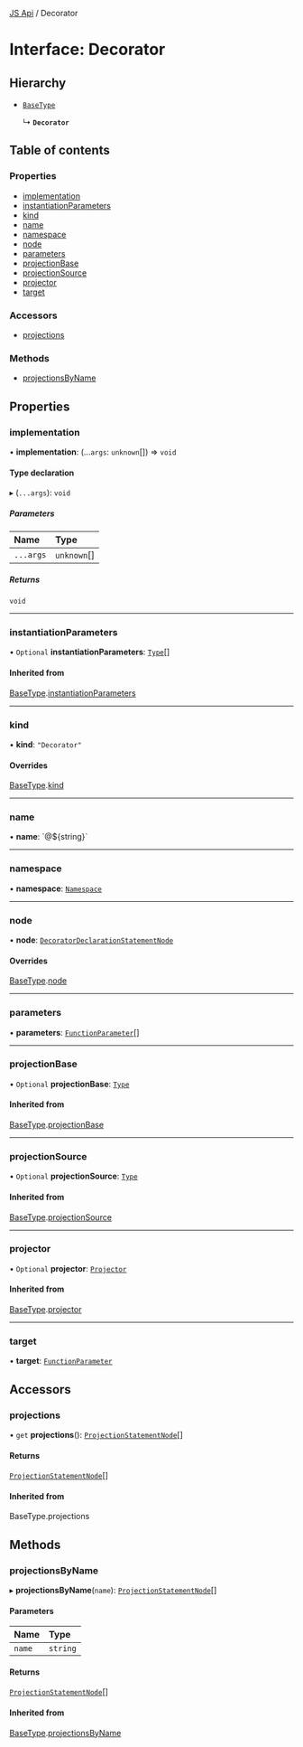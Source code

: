 [JS Api](../index.md) / Decorator

# Interface: Decorator

## Hierarchy

- [`BaseType`](BaseType.md)

  ↳ **`Decorator`**

## Table of contents

### Properties

- [implementation](Decorator.md#implementation)
- [instantiationParameters](Decorator.md#instantiationparameters)
- [kind](Decorator.md#kind)
- [name](Decorator.md#name)
- [namespace](Decorator.md#namespace)
- [node](Decorator.md#node)
- [parameters](Decorator.md#parameters)
- [projectionBase](Decorator.md#projectionbase)
- [projectionSource](Decorator.md#projectionsource)
- [projector](Decorator.md#projector)
- [target](Decorator.md#target)

### Accessors

- [projections](Decorator.md#projections)

### Methods

- [projectionsByName](Decorator.md#projectionsbyname)

## Properties

### implementation

• **implementation**: (...`args`: `unknown`[]) => `void`

#### Type declaration

▸ (`...args`): `void`

##### Parameters

| Name | Type |
| :------ | :------ |
| `...args` | `unknown`[] |

##### Returns

`void`

___

### instantiationParameters

• `Optional` **instantiationParameters**: [`Type`](../index.md#type)[]

#### Inherited from

[BaseType](BaseType.md).[instantiationParameters](BaseType.md#instantiationparameters)

___

### kind

• **kind**: ``"Decorator"``

#### Overrides

[BaseType](BaseType.md).[kind](BaseType.md#kind)

___

### name

• **name**: \`@${string}\`

___

### namespace

• **namespace**: [`Namespace`](Namespace.md)

___

### node

• **node**: [`DecoratorDeclarationStatementNode`](DecoratorDeclarationStatementNode.md)

#### Overrides

[BaseType](BaseType.md).[node](BaseType.md#node)

___

### parameters

• **parameters**: [`FunctionParameter`](FunctionParameter.md)[]

___

### projectionBase

• `Optional` **projectionBase**: [`Type`](../index.md#type)

#### Inherited from

[BaseType](BaseType.md).[projectionBase](BaseType.md#projectionbase)

___

### projectionSource

• `Optional` **projectionSource**: [`Type`](../index.md#type)

#### Inherited from

[BaseType](BaseType.md).[projectionSource](BaseType.md#projectionsource)

___

### projector

• `Optional` **projector**: [`Projector`](Projector.md)

#### Inherited from

[BaseType](BaseType.md).[projector](BaseType.md#projector)

___

### target

• **target**: [`FunctionParameter`](FunctionParameter.md)

## Accessors

### projections

• `get` **projections**(): [`ProjectionStatementNode`](ProjectionStatementNode.md)[]

#### Returns

[`ProjectionStatementNode`](ProjectionStatementNode.md)[]

#### Inherited from

BaseType.projections

## Methods

### projectionsByName

▸ **projectionsByName**(`name`): [`ProjectionStatementNode`](ProjectionStatementNode.md)[]

#### Parameters

| Name | Type |
| :------ | :------ |
| `name` | `string` |

#### Returns

[`ProjectionStatementNode`](ProjectionStatementNode.md)[]

#### Inherited from

[BaseType](BaseType.md).[projectionsByName](BaseType.md#projectionsbyname)
